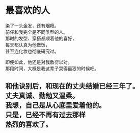 # 最喜欢的人

染了一头金发，还有烟瘾。\
前任和我完全是不同类型的人。\
那时的发型、穿搭都顺着他的喜好，\
每天都认真为他做饭，\
甚至连化妆也彻底研究过。

即便如此，他还是对我敷衍以对。\
那段时间，大概是我这辈子哭得最狠的时候吧。

和他诀别后，和现在的丈夫结婚已经三年了。\
丈夫真诚、勤勉又温柔。\
我想，自己是从心底里爱着他的。\
只是，已经不再有过去那样\
热烈的喜欢了。
<br>
<br>
<br>
<br>
<br>
<br>
<br>
<br>
<br>
<br>
<br>
<br>
<br>
<br>
<br>
---
